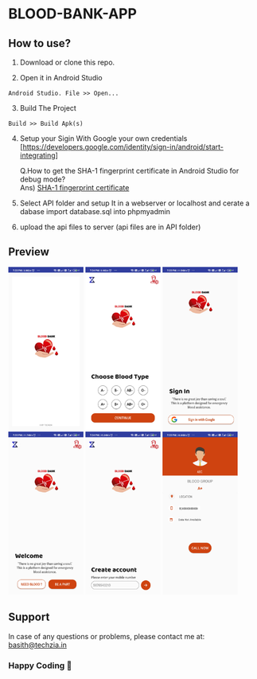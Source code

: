 
# BLOOD-BANK-APP

## How to use?

1. Download or clone this repo.

2. Open it in Android Studio
```
Android Studio. File >> Open...
```
3. Build The Project
```
Build >> Build Apk(s)
```
4. Setup your Sigin With Google your own credentials
  [https://developers.google.com/identity/sign-in/android/start-integrating]
  
    Q.How to get the SHA-1 fingerprint certificate in Android Studio for debug mode? <br>
    Ans) <a href="https://stackoverflow.com/questions/27609442/how-to-get-the-sha-1-fingerprint-certificate-in-android-studio-for-debug-mode(https://stackoverflow.com/questions/27609442/how-to-get-the-sha-1-fingerprint-certificate-in-android-studio-for-debug-mode)"> SHA-1 fingerprint certificate</a>
  
6. Select API folder and setup It in a webserver or localhost and cerate a dabase import database.sql into phpmyadmin

7. upload the api files to server (api files are in API folder)



## Preview
<div>
<img src="https://github.com/abdulbasitha/BLOOD-BANK-APP/blob/master/preview/1.jpg" width="30%" height="30%" >
<img src="https://github.com/abdulbasitha/BLOOD-BANK-APP/blob/master/preview/2.jpg" width="30%" height="30%">
<img src="https://github.com/abdulbasitha/BLOOD-BANK-APP/blob/master/preview/3.jpg" width="30%" height="30%">
</div>
<div>
<img src="https://github.com/abdulbasitha/BLOOD-BANK-APP/blob/master/preview/4.jpg" width="30%" height="30%">
<img src="https://github.com/abdulbasitha/BLOOD-BANK-APP/blob/master/preview/5.jpg" width="30%" height="30%">
<img src="https://github.com/abdulbasitha/BLOOD-BANK-APP/blob/master/preview/6.jpg" width="30%" height="30%">
</div>



## Support

In case of any questions or problems, please contact me at:
[basith@techzia.in](mailto:basith@techzia.in)

### Happy Coding 💖


